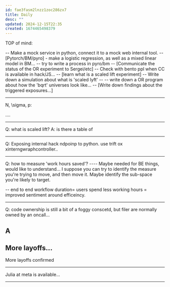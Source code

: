 ```yaml
---
id: fae3fasm2lnzz1zoc286zx7
title: Daily
desc: ""
updated: 2024-12-15T22:35
created: 1674465498379
---
```



TOP of mind:

-- Make a mock service in python, connect it to a mock web internal tool.
-- [Pytorch/BM/pyro] - make a logistic regression, as well as a mixed linear model in BM...
-- try to write a process in pyro/bm
-- [Communicate the status of the OR experiment to Sergei/etc]
-- Check with bento ppl when CC is available in hack/JS...
-- [learn what is a scaled lift experiment] 
-- Write down a simulation about what is 'scaled lyft' --
-- write down a OR program about how the 'bqrt' universes look like...
-- [Write down findings about the triggered exposures...]

-----


N, \sigma, p:

....

------


Q: what is scaled lift?
A: is there a table of 


---

Q: Exposing internal hack ndpoinp to python.
use trift ox xinterngwraphcontroller..

----

Q: how to measure 'work hours saved'?
---- Maybe needed for BE things, would like to understand...
I suppose you can try to identify the 
measure you're trying to move, and then move it.
Maybe identify the sub-space you're likely to target.

-- end to end workflow duration=
users spend less working hours =
improved sentiment around efficeincy.

----
Q: code ownership is still a bit of a foggy  conscetd, but filer are normally owned by an oncall...

A
----
More layoffs...
---
More layoffs confirmed

---
Julia at meta is available...

----